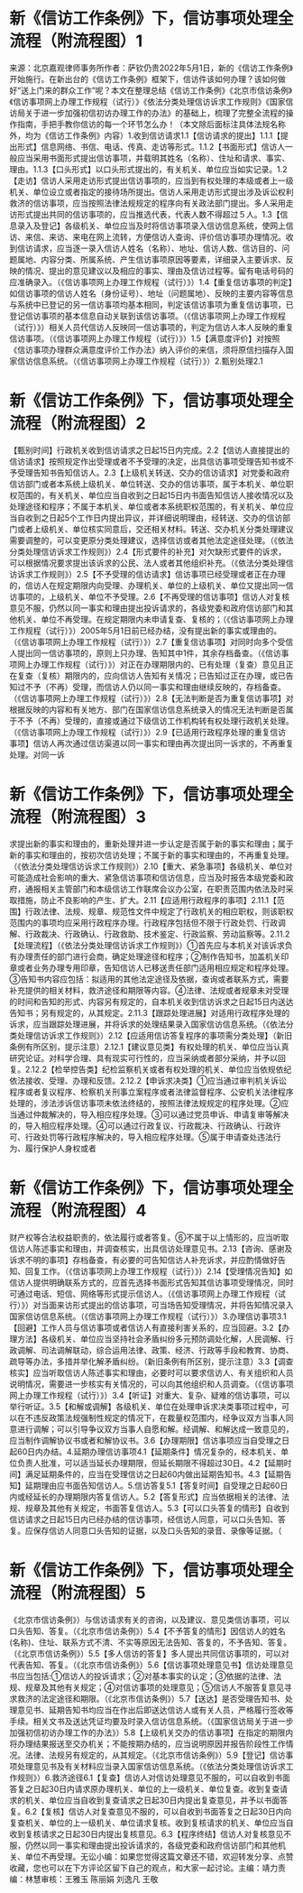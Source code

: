 # 新《信访工作条例》下，信访事项处理全流程（附流程图）1

来源：北京嘉观律师事务所作者：萨钦仍贵2022年5月1日，新的《信访工作条例》开始施行。在新出台的《信访工作条例》框架下，信访件该如何办理？该如何做好“送上门来的群众工作”呢？本文在整理总结《信访工作条例》《北京市信访条例》《信访事项网上办理工作规程（试行）》《依法分类处理信访诉求工作规则》《国家信访局关于进一步加强初信初访办理工作的办法》的基础上，梳理了完整全流程的操作指南，手把手教你信访的每一个环节怎么办！（本文除后面标注具体法规名称外，均为《信访工作条例》内容）1.收到信访请求1.1【信访请求的提出】1.1.1【提出形式】信息网络、书信、电话、传真、走访等形式。1.1.2【书面形式】信访人一般应当采用书面形式提出信访事项，并载明其姓名（名称）、住址和请求、事实、理由。1.1.3【口头形式】以口头形式提出的，有关机关、单位应当如实记录。1.2【走访】信访人采用走访形式提出信访事项的，应当到有权处理的本级或者上一级机关、单位设立或者指定的接待场所提出。信访人采用走访形式提出涉及诉讼权利救济的信访事项，应当按照法律法规规定的程序向有关政法部门提出。多人采用走访形式提出共同的信访事项的，应当推选代表，代表人数不得超过５人。1.3【信息录入及登记】各级机关、单位应当及时将信访事项录入信访信息系统，使网上信访、来信、来访、来电在网上流转，方便信访人查询、评价信访事项办理情况。收到信访请求，应当逐一录入信访人姓名（名称）、地址、信访人数、信访目的、问题属地、内容分类、所属系统、产生信访事项原因等要素，详细录入主要诉求、反映的情况、提出的意见建议以及相应的事实、理由及信访过程等。留有电话号码的应准确录入。（《信访事项网上办理工作规程（试行）》）1.4【重复信访事项的判定】如信访事项的信访人姓名（身份证号）、地址（问题属地）、反映的主要内容等信息与系统中已登记的另一信访事项均基本相同，判定该信访事项为重复信访事项，已登记信访事项的基本信息自动关联到该信访事项。（《信访事项网上办理工作规程（试行）》）相关人员代信访人反映同一信访事项的，判定为信访人本人反映的重复信访事项。（《信访事项网上办理工作规程（试行）》）1.5【满意度评价】对按照《信访事项办理群众满意度评价工作办法》纳入评价的来信，须将原信扫描存入国家信访信息系统。（《信访事项网上办理工作规程（试行）》）2.甄别处理2.1

# 新《信访工作条例》下，信访事项处理全流程（附流程图）2

【甄别时间】行政机关收到信访请求之日起15日内完成。2.2【信访人直接提出的信访请求】按照规定作出受理或者不予受理的决定，出具信访事项受理告知书或不予受理告知书告知信访人。2.3【上级机关转送、交办的信访请求】对党委和政府信访部门或者本系统上级机关、单位转送、交办的信访事项，属于本机关、单位职权范围的，有关机关、单位应当自收到之日起15日内书面告知信访人接收情况以及处理途径和程序；不属于本机关、单位或者本系统职权范围的，有关机关、单位应当自收到之日起5个工作日内提出异议，并详细说明理由，经转送、交办的信访部门或者上级机关、单位核实同意后，交还相关材料。转送、交办机关分类处理建议需要调整的，可以变更原分类处理建议，选择信访或者其他法定途径处理。（《依法分类处理信访诉求工作规则》）2.4【形式要件的补充】对欠缺形式要件的诉求，可以根据情况要求提出该诉求的公民、法人或者其他组织补充。（《依法分类处理信访诉求工作规则》）2.5【不予受理的信访请求】信访事项已经受理或者正在办理的，信访人在规定期限内向受理、办理机关、单位的上级机关、单位又提出同一信访事项的，上级机关、单位不予受理。2.6【不再受理的信访事项】信访人对复核意见不服，仍然以同一事实和理由提出投诉请求的，各级党委和政府信访部门和其他机关、单位不再受理。在规定期限内未申请复查、复核的；（《信访事项网上办理工作规程（试行）》）2005年5月1日前已经办结，没有提出新的事实或理由的。（《信访事项网上办理工作规程（试行）》）2.7【重复信访事项】对同时向多个受信人提出同一信访事项的，原则上只办理、告知其中1件，其余存档备查。（《信访事项网上办理工作规程（试行）》）对正在办理期限内的、已有处理（复查）意见且正在复查（复核）期限内的，应向信访人告知有关情况；已告知过正在办理，或已告知过不予（不再）受理，而信访人仍以同一事实和理由继续反映的，存档备查。（《信访事项网上办理工作规程（试行）》）2.8【无法判断是否为重复信访事项】对根据反映的内容和有关地方、部门在国家信访信息系统录入的情况无法判断是否属于不予（不再）受理的，直接或通过下级信访工作机构转有权处理行政机关处理。（《信访事项网上办理工作规程（试行）》）2.9【已适用行政程序处理的重复信访事项】信访人再次通过信访渠道以同一事实和理由再次提出同一诉求的，不再重复处理。对同一诉

# 新《信访工作条例》下，信访事项处理全流程（附流程图）3

求提出新的事实和理由的，重新处理并进一步认定是否属于新的事实和理由；属于新的事实和理由的，按初次信访处理；不属于新的事实和理由的，不再重复处理。（《依法分类处理信访诉求工作规则》）2.10【重大、紧急事项】各级机关、单位对可能造成社会影响的重大、紧急信访事项和信访信息，应当及时报告本级党委和政府，通报相关主管部门和本级信访工作联席会议办公室，在职责范围内依法及时采取措施，防止不良影响的产生、扩大。2.11【应适用行政程序的事项】2.11.1【范围】行政法律、法规、规章、规范性文件中规定了行政机关的相应职权，则该职权范围内的事项均应采用行政程序办理。行政程序包括但不限于行政处罚、行政调解、行政裁决、行政确认、行政救助、技术鉴定、行政监察、劳动监察等。2.11.2【处理流程】（《依法分类处理信访诉求工作规则》）①首先应与本机关对该诉求负有办理责任的部门进行会商，确定处理途径和程序；②制作告知书，加盖机关印章或者业务办理专用印章，告知信访人已移送责任部门适用相应规定和程序处理。③告知书内容应包括：拟适用的其他法定途径及依据，查询或者联系方式，需要补充提供的相关材料，救济途径和期限等内容。④法律、法规或者规章未对受理的时间和告知的形式、内容另有规定的，自本机关收到信访诉求之日起15日内送达告知书；另有规定的，从其规定。2.11.3【跟踪处理进展】对适用行政程序处理的诉求，应当跟踪处理进展，并将诉求的处理结果录入国家信访信息系统。（《依法分类处理信访诉求工作规则》）2.12【应适用信访答复程序的事项需分类处理】（新旧条例有所区别，提示注意）2.12.1【建议意见类】有权处理的机关、单位应当认真研究论证。对科学合理、具有现实可行性的，应当采纳或者部分采纳，并予以回复。2.12.2【检举控告类】纪检监察机关或者有权处理的机关、单位应当依规依纪依法接收、受理、办理和反馈。2.12.2【申诉求决类】①应当通过审判机关诉讼程序或者复议程序、检察机关刑事立案程序或者法律监督程序、公安机关法律程序处理的，涉法涉诉信访事项未依法终结的，按照法律法规规定的程序处理。②应当通过仲裁解决的，导入相应程序处理。③可以通过党员申诉、申请复审等解决的，导入相应程序处理。④可以通过行政复议、行政裁决、行政确认、行政许可、行政处罚等行政程序解决的，导入相应程序处理。⑤属于申请查处违法行为、履行保护人身权或者

# 新《信访工作条例》下，信访事项处理全流程（附流程图）4

财产权等合法权益职责的，依法履行或者答复。⑥不属于以上情形的，应当听取信访人陈述事实和理由，并调查核实，出具信访处理意见书。2.13【咨询、感谢及诉求不明的事项】存档备查，有必要的可告知信访人补充诉求，并应酌情做好告知、回复工作。（《信访事项网上办理工作规程（试行）》）2.14【受理情况告知】如信访人提供明确联系方式的，应首先选择书面形式告知其信访事项受理情况，同时可通过电话、短信、网络等形式提示信访人。（《信访事项网上办理工作规程（试行）》）对当面来访形式提出的信访事项，可当场告知受理情况，并将告知情况录入国家信访信息系统。（《信访事项网上办理工作规程（试行）》）3.办理信访事项3.1【回避】工作人员与信访事项或者信访人有直接利害关系的，应当回避。3.2【办理方法】各级机关、单位应当坚持社会矛盾纠纷多元预防调处化解，人民调解、行政调解、司法调解联动，综合运用法律、政策、经济、行政等手段和教育、协商、疏导等办法，多措并举化解矛盾纠纷。（新旧条例有所区别，提示注意）3.3【调查核实】应当听取信访人陈述事实和理由，必要时可以要求信访人、有关组织和人员说明情况，需要进一步核实有关情况的，可以向其他组织和人员调查。（《信访事项网上办理工作规程（试行）》）3.4【听证】对重大、复杂、疑难的信访事项，可以举行听证。3.5【和解或调解】各级机关、单位在处理申诉求决类事项过程中，可以在不违反政策法规强制性规定的情况下，在裁量权范围内，经争议双方当事人同意进行调解；可以引导争议双方当事人自愿和解。经调解、和解达成一致意见的，应当制作调解协议书或者和解协议书。3.6【办理期限】信访事项应当自受理之日起60日内办结。4.延期办理信访事项4.1【延期条件】情况复杂的，经本机关、单位负责人批准，可以适当延长办理期限，但延长期限不得超过30日。4.2【延期时间】满足延期条件的，应当在受理信访之日起60内做出延期告知书。4.3【延期告知】延期理由应书面告知信访人。5.信访答复5.1【答复时间】自受理之日起60日内或经延长的办理期限内答复信访人。5.2【答复形式】应当依据相关的法律、法规、规章及其他有关规定，书面答复信访人。5.3【可以口头答复的情形】自收到信访请求之日起15日内已经办结的信访事项，经信访人同意，可以口头告知、答复。应保存信访人同意口头告知的证据，以及口头告知的录音、录像等证据。（

# 新《信访工作条例》下，信访事项处理全流程（附流程图）5

《北京市信访条例》）与信访请求有关的咨询，以及建议、意见类信访事项，可以口头告知、答复。（《北京市信访条例》）5.4【不予答复的情形】因信访人的姓名(名称)、住址、联系方式不清、不实等原因无法告知、答复的，不予告知、答复。（《北京市信访条例》）5.5【多人信访的答复】多人提出共同信访事项的，可以对代表告知、答复。（《北京市信访条例》）5.6【信访事项处理意见书】信访处理意见书应当包括:①信访人的投诉请求；②对基本事实的认定；③依据的法律、法规、规章及其他有关规定；④对信访事项的处理意见；⑤信访人不服答复意见寻求救济的法定途径和期限。（《北京市信访条例》）5.7【送达】是否受理告知书、处理意见书、延期告知书均应当在作出后即送达信访人或有关人员，严格履行签收等手续。相关文书及送达凭证均要及时录入信访信息系统。（《国家信访局关于进一步加强初信初访办理工作的办法》）5.8【上级机关交办的信访事项】在指定的期限内将办理结果报送至交办机关；不能按期办结的，应当说明原因并报告阶段性工作情况。法律、法规另有规定的，从其规定。（《北京市信访条例》）5.9【登记】信访事项处理意见书及有关材料应当录入国家信访信息系统。（《依法分类处理信访诉求工作规则》）6.救济途径6.1【复查】信访人对信访处理意见不服的，可以自收到书面答复之日起30日内请求原办理机关、单位的上一级机关、单位复查。收到复查请求的机关、单位应当自收到复查请求之日起30日内提出复查意见，并予以书面答复。6.2【复核】信访人对复查意见不服的，可以自收到书面答复之日起30日内向复查机关、单位的上一级机关、单位请求复核。收到复核请求的机关、单位应当自收到复核请求之日起30日内提出复核意见。6.3【程序终结】信访人对复核意见不服，仍然以同一事实和理由提出投诉请求的，各级党委和政府信访部门和其他机关、单位不再受理。无讼小编：如果您觉得这篇文章还不错，欢迎转发分享、点赞收藏，您也可以在下方评论区留下自己的观点，和大家一起讨论。主编：靖力责编：林慧审核：王雅玉 陈丽娟 刘逸凡 王敬

